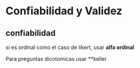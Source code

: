 # Confiabilidad y Validez

## confiabilidad

si es ordinal como el caso de likert, usar
**alfa ordinal**

Para preguntas dicotomicas usar
**keller
